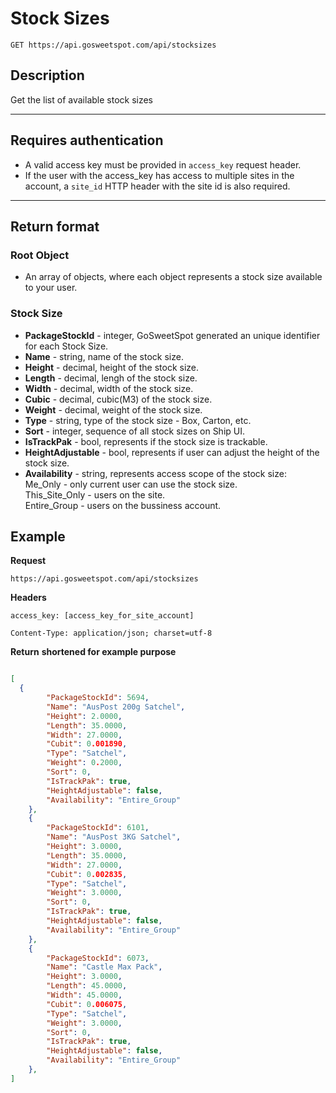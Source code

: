 # Stock Sizes

    GET https://api.gosweetspot.com/api/stocksizes

## Description
Get the list of available stock sizes

***

## Requires authentication
* A valid access key must be provided in `access_key` request header.
* If the user with the access_key has access to multiple sites in the account, a `site_id` HTTP header with the site id is also required.

***

## Return format
### Root Object
- An array of objects, where each object represents a stock size available to your user.

### Stock Size
- **PackageStockId** - integer, GoSweetSpot generated an unique identifier for each Stock Size.
- **Name** - string, name of the stock size.
- **Height** - decimal, height of the stock size.
- **Length** - decimal, lengh of the stock size.
- **Width** - decimal, width of the stock size.
- **Cubic** - decimal, cubic(M3) of the stock size.
- **Weight** - decimal, weight of the stock size.
- **Type** - string, type of the stock size - Box, Carton, etc. 
- **Sort** - integer, sequence of all stock sizes on Ship UI.
- **IsTrackPak** - bool, represents if the stock size is trackable.
- **HeightAdjustable** - bool, represents if user can adjust the height of the stock size.
- **Availability** - string, represents access scope of the stock size:  
      Me_Only - only current user can use the stock size.  
      This_Site_Only - users on the site.  
      Entire_Group - users on the bussiness account.  
    
## Example
**Request**

    https://api.gosweetspot.com/api/stocksizes

**Headers**

    access_key: [access_key_for_site_account]
    
    Content-Type: application/json; charset=utf-8

**Return** __shortened for example purpose__
``` json

[
  {
        "PackageStockId": 5694,
        "Name": "AusPost 200g Satchel",
        "Height": 2.0000,
        "Length": 35.0000,
        "Width": 27.0000,
        "Cubit": 0.001890,
        "Type": "Satchel",
        "Weight": 0.2000,
        "Sort": 0,
        "IsTrackPak": true,
        "HeightAdjustable": false,
        "Availability": "Entire_Group"
    },
    {
        "PackageStockId": 6101,
        "Name": "AusPost 3KG Satchel",
        "Height": 3.0000,
        "Length": 35.0000,
        "Width": 27.0000,
        "Cubit": 0.002835,
        "Type": "Satchel",
        "Weight": 3.0000,
        "Sort": 0,
        "IsTrackPak": true,
        "HeightAdjustable": false,
        "Availability": "Entire_Group"
    },
    {
        "PackageStockId": 6073,
        "Name": "Castle Max Pack",
        "Height": 3.0000,
        "Length": 45.0000,
        "Width": 45.0000,
        "Cubit": 0.006075,
        "Type": "Satchel",
        "Weight": 3.0000,
        "Sort": 0,
        "IsTrackPak": true,
        "HeightAdjustable": false,
        "Availability": "Entire_Group"
    },
]


```
